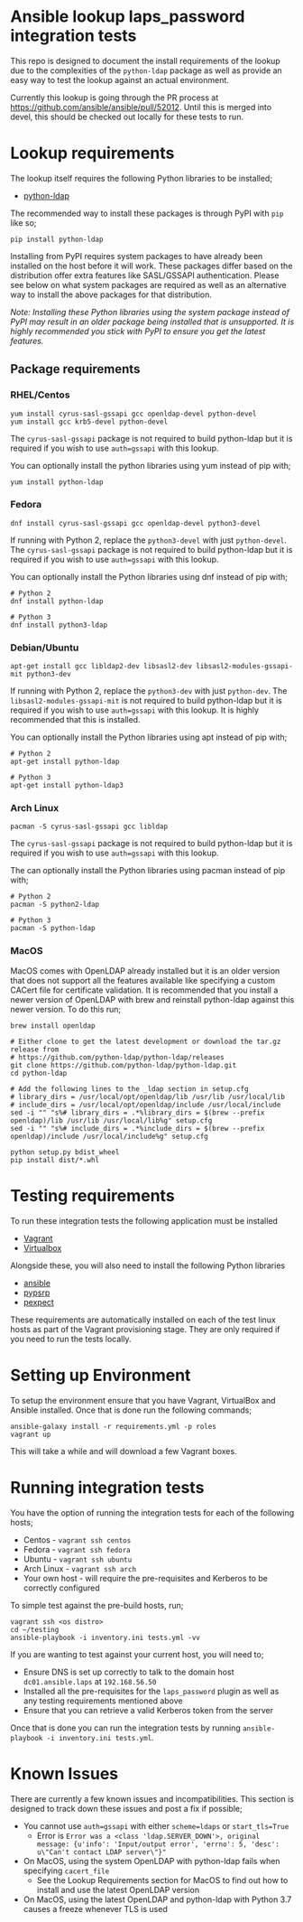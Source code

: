 # Ansible lookup laps_password integration tests

This repo is designed to document the install requirements of the lookup due to
the complexities of the `python-ldap` package as well as provide an easy way to
test the lookup against an actual environment.

Currently this lookup is going through the PR process at
https://github.com/ansible/ansible/pull/52012. Until this is merged into devel,
this should be checked out locally for these tests to run.


# Lookup requirements

The lookup itself requires the following Python libraries to be installed;

* [python-ldap](https://www.python-ldap.org/en/latest/)

The recommended way to install these packages is through PyPI with `pip` like
so;

```
pip install python-ldap
```

Installing from PyPI requires system packages to have already been installed on
the host before it will work. These packages differ based on the distribution
offer extra features like SASL/GSSAPI authentication. Please see below on what
system packages are required as well as an alternative way to install the above
packages for that distribution.

_Note: Installing these Python libraries using the system package instead of PyPI may result in an older package being installed that is unsupported. It is highly recommended you stick with PyPI to ensure you get the latest features._

## Package requirements

### RHEL/Centos

```
yum install cyrus-sasl-gssapi gcc openldap-devel python-devel
yum install gcc krb5-devel python-devel
```

The `cyrus-sasl-gssapi` package is not required to build python-ldap but it is
required if you wish to use `auth=gssapi` with this lookup.

You can optionally install the python libraries using yum instead of pip with;

```
yum install python-ldap
```

### Fedora

```
dnf install cyrus-sasl-gssapi gcc openldap-devel python3-devel
```

If running with Python 2, replace the `python3-devel` with just `python-devel`.
The `cyrus-sasl-gssapi` package is not required to build python-ldap but it is
required if you wish to use `auth=gssapi` with this lookup.

You can optionally install the Python libraries using dnf instead of pip with;

```
# Python 2
dnf install python-ldap

# Python 3
dnf install python3-ldap
```

### Debian/Ubuntu

```
apt-get install gcc libldap2-dev libsasl2-dev libsasl2-modules-gssapi-mit python3-dev
```

If running with Python 2, replace the `python3-dev` with just `python-dev`. The
`libsasl2-modules-gssapi-mit` is not required to build python-ldap but it is
required if you wish to use `auth=gssapi` with this lookup. It is highly
recommended that this is installed.

You can optionally install the Python libraries using apt instead of pip with;

```
# Python 2
apt-get install python-ldap

# Python 3
apt-get install python-ldap3
```

### Arch Linux

```
pacman -S cyrus-sasl-gssapi gcc libldap
```

The `cyrus-sasl-gssapi` package is not required to build python-ldap but it is
required if you wish to use `auth=gssapi` with this lookup.

The can optionally install the Python libraries using pacman instead of pip
with;

```
# Python 2
pacman -S python2-ldap

# Python 3
pacman -S python-ldap
```

### MacOS

MacOS comes with OpenLDAP already installed but it is an older version that
does not support all the features available like specifying a custom CACert
file for certificate validation. It is recommended that you install a newer
version of OpenLDAP with brew and reinstall python-ldap against this newer
version. To do this run;

```
brew install openldap

# Either clone to get the latest development or download the tar.gz release from
# https://github.com/python-ldap/python-ldap/releases
git clone https://github.com/python-ldap/python-ldap.git
cd python-ldap

# Add the following lines to the _ldap section in setup.cfg
# library_dirs = /usr/local/opt/openldap/lib /usr/lib /usr/local/lib
# include_dirs = /usr/local/opt/openldap/include /usr/local/include
sed -i "" "s%# library_dirs = .*%library_dirs = $(brew --prefix openldap)/lib /usr/lib /usr/local/lib%g" setup.cfg
sed -i "" "s%# include_dirs = .*%include_dirs = $(brew --prefix openldap)/include /usr/local/include%g" setup.cfg

python setup.py bdist_wheel
pip install dist/*.whl
```


# Testing requirements

To run these integration tests the following application must be installed

* [Vagrant](https://www.vagrantup.com/)
* [Virtualbox](https://www.virtualbox.org/)

Alongside these, you will also need to install the following Python libraries

* [ansible](https://pypi.org/project/ansible/)
* [pypsrp](https://pypi.org/project/pypsrp/)
* [pexpect](https://pypi.org/project/pexpect/)

These requirements are automatically installed on each of the test linux hosts
as part of the Vagrant provisioning stage. They are only required if you need
to run the tests locally.


# Setting up Environment

To setup the environment ensure that you have Vagrant, VirtualBox and Ansible
installed. Once that is done run the following commands;

```
ansible-galaxy install -r requirements.yml -p roles
vagrant up
```

This will take a while and will download a few Vagrant boxes.


# Running integration tests

You have the option of running the integration tests for each of the following
hosts;

* Centos - `vagrant ssh centos`
* Fedora - `vagrant ssh fedora`
* Ubuntu - `vagrant ssh ubuntu`
* Arch Linux - `vagrant ssh arch`
* Your own host - will require the pre-requisites and Kerberos to be correctly configured

To simple test against the pre-build hosts, run;

```
vagrant ssh <os distro>
cd ~/testing
ansible-playbook -i inventory.ini tests.yml -vv
```

If you are wanting to test against your current host, you will need to;

* Ensure DNS is set up correctly to talk to the domain host `dc01.ansible.laps` at `192.168.56.50`
* Installed all the pre-requisites for the `laps_password` plugin as well as any testing requirements mentioned above
* Ensure that you can retrieve a valid Kerberos token from the server

Once that is done you can run the integration tests by running
`ansible-playbook -i inventory.ini tests.yml`.


# Known Issues

There are currently a few known issues and incompatibilities. This section is
designed to track down these issues and post a fix if possible;

* You cannot use `auth=gssapi` with either `scheme=ldaps` or `start_tls=True`
    * Error is `Error was a <class 'ldap.SERVER_DOWN'>, original message: {u'info': 'Input/output error', 'errno': 5, 'desc': u\"Can't contact LDAP server\"}"`
* On MacOS, using the system OpenLDAP with python-ldap fails when specifying `cacert_file`
    * See the Lookup Requirements section for MacOS to find out how to install and use the latest OpenLDAP version
* On MacOS, using the latest OpenLDAP and python-ldap with Python 3.7 causes a freeze whenever TLS is used
